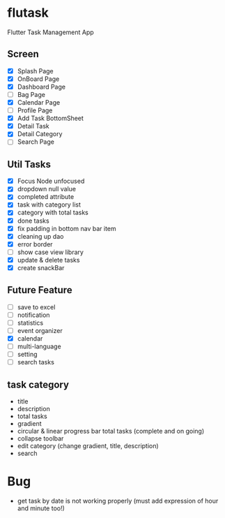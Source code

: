 # flutask

Flutter Task Management App


## Screen
- [x] Splash Page
- [x] OnBoard Page
- [x] Dashboard Page
- [ ] Bag Page
- [X] Calendar Page
- [ ] Profile Page
- [x] Add Task BottomSheet
- [x] Detail Task
- [x] Detail Category
- [ ] Search Page

## Util Tasks

- [x] Focus Node unfocused
- [x] dropdown null value
- [x] completed attribute
- [x] task with category list
- [x] category with total tasks
- [x] done tasks
- [x] fix padding in bottom nav bar item
- [x] cleaning up dao
- [x] error border
- [ ] show case view library
- [x] update & delete tasks
- [x] create snackBar

## Future Feature

- [ ] save to excel
- [ ] notification
- [ ] statistics
- [ ] event organizer
- [X] calendar
- [ ] multi-language
- [ ] setting
- [ ] search tasks

## task category

- title
- description
- total tasks
- gradient
- circular & linear progress bar total tasks (complete and on going)
- collapse toolbar
- edit category (change gradient, title, description)
- search

# Bug

- get task by date is not working properly (must add expression of hour and minute too!)